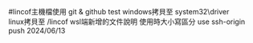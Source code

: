 #lincof主機檔使用
git & github test
windows拷貝至 system32\driver\
linux拷貝至 /lincof
wsl端新增的文件說明
使用時大小寫區分
use ssh-origin push
2024/06/13
######
